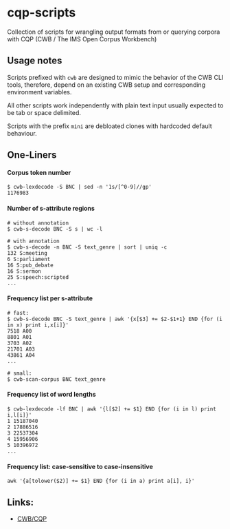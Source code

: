 # cqp-scripts
Collection of scripts for wrangling output formats from or querying corpora with CQP (CWB / The IMS Open Corpus Workbench)

## Usage notes

Scripts prefixed with `cwb` are designed to mimic the behavior of the CWB CLI tools, therefore, depend on an existing CWB setup and corresponding environment variables.

All other scripts work independently with plain text input usually expected to be tab or space delimited.

Scripts with the prefix `mini` are debloated clones with hardcoded default behaviour.

## One-Liners

#### Corpus token number

```
$ cwb-lexdecode -S BNC | sed -n '1s/[^0-9]//gp'
1176983
```

#### Number of s-attribute regions

```
# without annotation
$ cwb-s-decode BNC -S s | wc -l

# with annotation
$ cwb-s-decode -n BNC -S text_genre | sort | uniq -c
132 S:meeting
6 S:parliament
16 S:pub_debate
16 S:sermon
25 S:speech:scripted
...
```

#### Frequency list per s-attribute

```
# fast:
$ cwb-s-decode BNC -S text_genre | awk '{x[$3] += $2-$1+1} END {for (i in x) print i,x[i]}'
7518 A00
8801 A01
3703 A02
21701 A03
43861 A04
...

# small:
$ cwb-scan-corpus BNC text_genre
```

#### Frequency list of word lengths

```
$ cwb-lexdecode -lf BNC | awk '{l[$2] += $1} END {for (i in l) print i,l[i]}'
1 15187040
2 17886516
3 22537304
4 15956906
5 10396972
...
```

#### Frequency list: case-sensitive to case-insensitive

```
awk '{a[tolower($2)] += $1} END {for (i in a) print a[i], i}'
```

## Links:
- [CWB/CQP](https://sourceforge.net/projects/cwb/)
